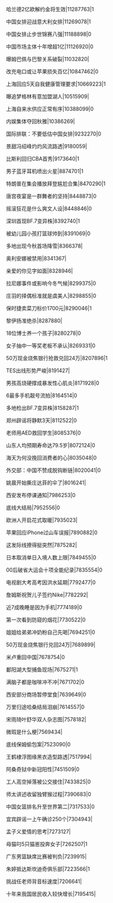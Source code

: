 哈兰德2亿欧解约金将生效|11287763|1

中国女排迎战意大利女排|11269078|1

中国女排止步世锦赛八强|11188898|0

中国市场主体十年增超1亿|11126920|0

曝姆巴佩与巴黎关系破裂|11032820|

改充电口或让苹果损失百亿|10847462|0

上海回应5天自我健康管理要求|10669223|1

曝追梦格林有意加盟湖人|10515909|

上海自来水供应正常有序|10388099|0

内娱集体夺回秋雅|10386269|

国际排联：不要低估中国女排|9232270|0

景甜冯绍峰灼灼风流路透|9180059|

比斯利回归CBA首秀|9173640|1

男子蓝牙耳机喷出火星|8874701|1

特朗普在集会播放拜登尴尬合集|8470290|1

唐宫夜宴是一群舞者的坚持|8448873|0

摇滚狂花是什么爽文人设|8448846|0

深圳首现BF.7变异株|8392740|1

被幼儿园小孩打篮球帅到|8391069|0

多地出现今秋首场降雪|8366378|

奥利安娜被禁用|8341367|

亲爱的你见字如面|8328946|

拉尼娜事件或影响今冬气候|8299375|0

庄羽的择偶标准就是虞美人|8298855|0

保时捷卖菜刀标价1700元|8290046|1

黎伊扬准绝杀|8287880|

18位博士养一个孩子|8280278|0

女子抽中一等奖老板不承认|8269331|0

50万现金烧焦银行抢救兑回24万|8207896|1

TES出线形势严峻|8191427|

男孩高烧硬撑成暴发性心肌炎|8171928|0

6最多手机靓号流拍|8164514|0

多地检出BF.7变异株|8158287|1

郑州辟谣将静默3天|8112522|0

老师用AED救回学生|8085376|0

山东人均预期寿命达79.5岁|8072124|0

海天为何没挽回消费者的心|8035048|0

外交部：中国不赞成脱钩断链|8020041|0

姚晨开始撕庄达菲的伞了|8016241|

西安发布停课通知|7986253|0

底线大结局|7952556|0

欧洲人开启花式取暖|7935023|

苹果回应iPhone过山车误报|7890882|0

这发际线撩得挺突然|7875282|

日本取消单日入境人数上限|7849455|0

00后破省大运会十项全能纪录|7835554|0

电视剧大考高考因洪水延期|7792477|0

詹姆斯祝贺儿子签约Nike|7782292|

近7成晚睡是因为手机|7774189|0

第一次看到防窥的烟花|7730522|0

姐姐给弟弟冲奶粉自己先喝|7694251|0

50万现金烧焦银行兑回24万|7689899|

米卢重回中国|7678754|0

鄱阳湖大型捕鱼现场|7675271|1

满脑子都是咖啡冲不冲|7671702|0

西安部分商场暂停堂食|7639649|0

万里归途哈桑结局泪崩|7614557|0

宋雨琦叶舒华双人杂志图|7578182|

微瑕是什么梗|7569434|

底线保姆偷包案|7523090|0

王鹤棣浮图缘黑衣造型路透|7517994|

阿桑奇狱中新冠阳性|7451509|0

工人高空掉落被公交接住|7433825|0

师太讲述收留独臂猴过程|7390683|0

中国女篮排名升至世界第二|7317533|0

宜宾辟谣一上午确诊250个|7304943|

孟子义爱情的思考|7273127|

母猫叼5只猫崽投奔女子|7262507|1

广东男篮缺席比赛被判负|7239915|

朱婷抵达斯坎迪奇俱乐部|7223566|1

挑战任老师背音标速度|7206641|

十年来我国居民收入较快增长|7195415|

